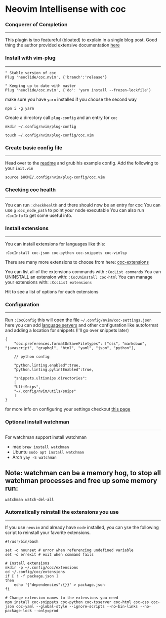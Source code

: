 # Neovim Intellisense with coc

### Conquerer of Completion

---

This plugin is too featureful (bloated) to explain in a single blog post. Good thing the author provided extensive documentation [here](https://github.com/neoclide/coc.nvim/wiki)

### Install with vim-plug

---

```
" Stable version of coc
Plug 'neoclide/coc.nvim', {'branch':'release'}

" Keeping up to date with master
Plug 'neoclide/coc.nvim', {'do': 'yarn install --frozen-lockfile'}

```

make sure you have `yarn` installed if you choose the second way

`npm i -g yarn`

Create a directory call `plug-config` and an entry for `coc`

```
mkdir ~/.config/nvim/plug-config

touch ~/.config/nvim/plug-config/coc.vim
```

### Create basic config file

---

Head over to the [readme](https://github.com/neoclide/coc.nvim) and grub his example config.
Add the following to your 	`init.vim`

`source $HOME/.config/nvim/plug-config/coc.vim`

### Checking coc health

---

You can run `:checkhealth` and there should now be an entry for coc
You can use `g:coc_node_path` to point your node executable
You can also run `:CocInfo` to get some useful info.

### Install extensions

---

You can install extensions for languages like this:

`:CocInstall coc-json coc-python coc-snippets coc-vimlsp`

There are many more extensions to choose from here: [coc-extensions](https://github.com/neoclide/coc.nvim/wiki/Using-coc-extensions)

You can list all of the extensions commands with `:CocList commands`
You can UNINSTALL an extension with: `:CocUninstall coc-html`
You can manage your extensions with: `:CocList extensions`

Hit to see a list of options for each extensions

### Configuration

---

Run `:CocConfig` this will open the file `~/.config/nvim/coc-settings.json`
here you can add [language servers](https://github.com/neoclide/coc.nvim/wiki/Language-servers) and other configuration like autoformat and adding a location for snippets (I'll go over snippets later)

```
{
	"coc.preferences.formatOnSaveFiletypes": ["css", "markdown", "javascript", "graphql", "html", "yaml", "json", "python"],

	// python config

	"python.linting.enabled":true,
	"python.linting.pylintEnabled":true,

	"snippets.ultisnips.directories":
	[
	"UltiSnips",
	"~/.config/nvim/utils/snips"
	]
}
```

for more info on configuring your settings checkout [this page](https://github.com/neoclide/coc.nvim/wiki/Using-the-configuration-file)

### Optional install watchman

---

For watchman support install watchman
- mac `brew install watchman`
- Ubuntu `sudo apt install watchman`
- Arch `yay -S watchman`

## Note: watchman can be a memory hog, to stop all watchman processes and free up some memory run:
`watchman watch-del-all`

### Automatically reinstall the extensions you use

---

If you use `neovim` and already have `node` installed, you can yse the following script to reinstall your favorite extensions.
```
#!/usr/bin/bash

set -o nounset # error when referencing undefined variable
set -o errexit # exit when command fails

# Install extensions
mkdir -p ~/.config/coc/extensions
cd ~/.config/coc/extensions
if [ ! -f package.json ]
then
	echo '{"dependencies":{}}' > package.json
fi

# Change extension names to the extensions you need
npm install coc-snippets coc-python coc-tsserver coc-html coc-css coc-json coc-yaml --global-style --ignore-scripts --no-bin-links --no-package-lock --only=prod
```
